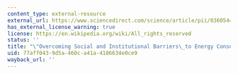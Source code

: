 ```yaml
---
content_type: external-resource
external_url: https://www.sciencedirect.com/science/article/pii/0360544280900365
has_external_license_warning: true
license: https://en.wikipedia.org/wiki/All_rights_reserved
status: ''
title: "\"Overcoming Social and Institutional Barriers\_to Energy Conservation.\""
uid: 77aff043-9d5a-460c-a41a-4186634e0ce9
wayback_url: ''
---
```

